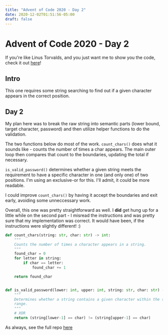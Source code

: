 ```yaml
---
title: "Advent of Code 2020 - Day 2"
date: 2020-12-02T01:51:56-05:00
draft: false
---
```


# Advent of Code 2020 - Day 2

If you're like Linus Torvalds, and you just want me to show you the code, check
it out [here](https://github.com/mattcdrake/aoc20-py)!

## Intro

This one requires some string searching to find out if a given character
appears in the correct position.

## Day 2

My plan here was to break the raw string into semantic parts (lower bound,
target character, password) and then utilize helper functions to do the
validation.

The two functions below do most of the work. `count_chars()` does what it
sounds like - counts the number of times a char appears. The main outer loop
then compares that count to the boundaries, updating the total if necessary.

`is_valid_password()` determines whether a given string meets the requirement
to have a specific character in one (and only one) of two positions. I'm using
an exclusive-or for this. I'll admit, it could be more readable.

I could improve `count_chars()` by having it accept the boundaries and exit
early, avoiding some unneccessary work.

Overall, this one was pretty straightforward as well. I **did** get hung up for
a little while on the second part - I misread the instructions and was pretty
sure that my implementation was correct. It would have been, if the
instructions were slightly different! :)

```py
def count_chars(string: str, char: str) -> int:
    """
    Counts the number of times a character appears in a string.
    """
    found_char = 0
    for letter in string:
        if char == letter:
            found_char += 1

    return found_char


def is_valid_password(lower: int, upper: int, string: str, char: str) -> bool:
    """
    Determines whether a string contains a given character within the specified
    range.
    """
    # XOR
    return (string[lower-1] == char) != (string[upper-1] == char)
```

As always, see the full repo [here](https://github.com/mattcdrake/aoc19-python)

